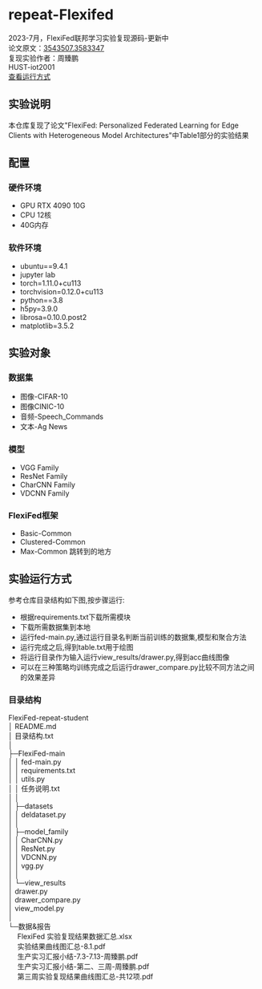# repeat-Flexifed
2023-7月，FlexiFed联邦学习实验复现源码-更新中  
论文原文：[3543507.3583347](https://dl.acm.org/doi/10.1145/3543507.3583347)  
复现实验作者：周臻鹏  
HUST-iot2001  
[查看运行方式](#jump)
## 实验说明
本仓库复现了论文"FlexiFed: Personalized 
Federated Learning
for Edge Clients with Heterogeneous
Model Architectures"中Table1部分的实验结果
## 配置
### 硬件环境
- GPU RTX 4090 10G
- CPU 12核
- 40G内存
### 软件环境
- ubuntu==9.4.1 
- jupyter lab
- torch=1.11.0+cu113
- torchvision=0.12.0+cu113
- python==3.8
- h5py=3.9.0
- librosa=0.10.0.post2
- matplotlib=3.5.2
## 实验对象
### 数据集
- 图像-CIFAR-10
- 图像CINIC-10
- 音频-Speech_Commands
- 文本-Ag News
### 模型
- VGG Family
- ResNet Family
- CharCNN Family
- VDCNN Family
### FlexiFed框架
- Basic-Common
- Clustered-Common
- Max-Common
<span id="jump">跳转到的地方</span>
## 实验运行方式
参考仓库目录结构如下图,按步骤运行:
- 根据requirements.txt下载所需模块
- 下载所需数据集到本地
- 运行fed-main.py,通过运行目录名判断当前训练的数据集,模型和聚合方法
- 运行完成之后,得到table.txt用于绘图
- 将运行目录作为输入运行view_results/drawer.py,得到acc曲线图像
- 可以在三种策略均训练完成之后运行drawer_compare.py比较不同方法之间的效果差异
### 目录结构
FlexiFed-repeat-student<br />
│  README.md<br />
│  目录结构.txt<br />
│          
├─FlexiFed-main<br />
│  │  fed-main.py<br />
│  │  requirements.txt<br />
│  │  utils.py<br />
│  │  任务说明.txt<br />
│  │  
│  ├─datasets<br />
│  │      deldataset.py<br />
│  │      
│  ├─model_family<br />
│  │      CharCNN.py<br />
│  │      ResNet.py<br />
│  │      VDCNN.py<br />
│  │      vgg.py<br />
│  │      
│  └─view_results<br />
│          drawer.py<br />
│          drawer_compare.py<br />
│          view_model.py<br />
│          
└─数据&报告<br />
&emsp; FlexiFed 实验复现结果数据汇总.xlsx<br />
&emsp; 实验结果曲线图汇总-8.1.pdf<br />
&emsp; 生产实习汇报小结-7.3-7.13-周臻鹏.pdf<br />
&emsp; 生产实习汇报小结-第二、三周-周臻鹏.pdf<br />
&emsp; 第三周实验复现结果曲线图汇总-共12项.pdf<br />